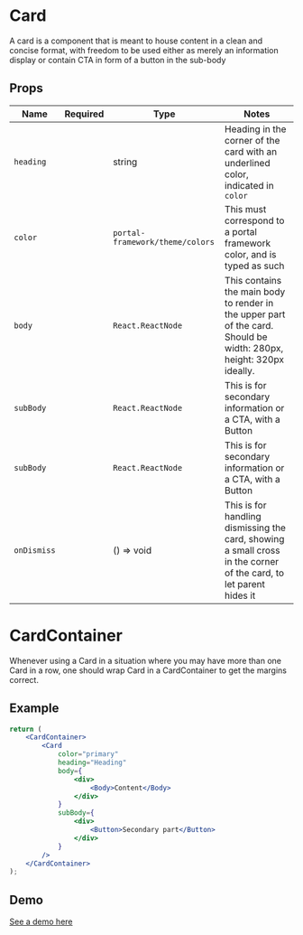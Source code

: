 # Card

A card is a component that is meant to house content in a clean and concise format, with freedom to be used either as merely an information display or contain CTA in form of a button in the sub-body

## Props

| Name        | Required | Type                            | Notes                                                                                                                    |
| ----------- | -------- | ------------------------------- | ------------------------------------------------------------------------------------------------------------------------ |
| `heading`   |          | string                          | Heading in the corner of the card with an underlined color, indicated in `color`                                         |
| `color`     |          | `portal-framework/theme/colors` | This must correspond to a portal framework color, and is typed as such                                                   |
| `body`      |          | `React.ReactNode`               | This contains the main body to render in the upper part of the card. <br/>Should be width: 280px, height: 320px ideally. |
| `subBody`   |          | `React.ReactNode`               | This is for secondary information or a CTA, with a Button                                                                |
| `subBody`   |          | `React.ReactNode`               | This is for secondary information or a CTA, with a Button                                                                |
| `onDismiss` |          | () => void                      | This is for handling dismissing the card, showing a small cross in the corner of the card, to let parent hides it        |

# CardContainer

Whenever using a Card in a situation where you may have more than one Card in a row, one should wrap Card in a CardContainer to get the margins correct.

## Example

```jsx
return (
    <CardContainer>
        <Card
            color="primary"
            heading="Heading"
            body={
                <div>
                    <Body>Content</Body>
                </div>
            }
            subBody={
                <div>
                    <Button>Secondary part</Button>
                </div>
            }
        />
    </CardContainer>
);
```

## Demo

[See a demo here](https://collector-bank.github.io/collector-portal-framework/?selectedKind=Components&selectedStory=Card)
